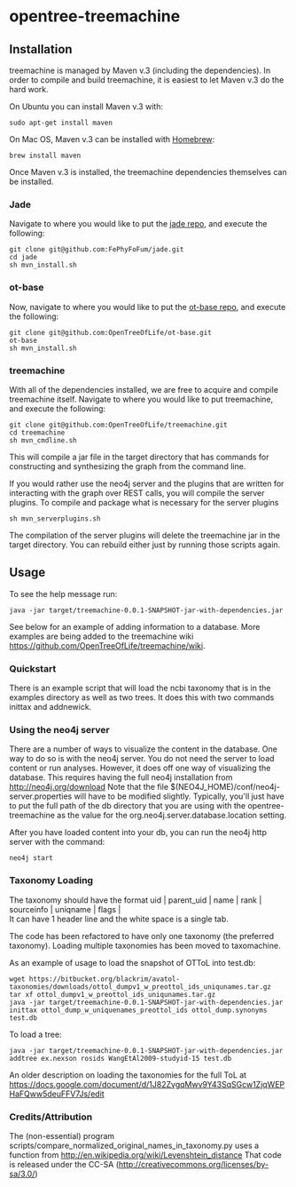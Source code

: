 opentree-treemachine
===============
Installation
---------------
treemachine is managed by Maven v.3 (including the dependencies). In order to compile and build treemachine, it is easiest to let Maven v.3 do the hard work.

On Ubuntu you can install Maven v.3 with:
```
sudo apt-get install maven
```
On Mac OS, Maven v.3 can be installed with [Homebrew](http://brew.sh):
```
brew install maven
```
Once Maven v.3 is installed, the treemachine dependencies themselves can be installed.

### Jade
Navigate to where you would like to put the [jade repo](https://github.com/FePhyFoFum/jade), and execute the following:
```
git clone git@github.com:FePhyFoFum/jade.git
cd jade
sh mvn_install.sh
```
### ot-base
Now, navigate to where you would like to put the [ot-base repo](https://github.com/OpenTreeOfLife/ot-base), and execute the following:
```
git clone git@github.com:OpenTreeOfLife/ot-base.git
ot-base
sh mvn_install.sh
```
### treemachine
With all of the dependencies installed, we are free to acquire and compile treemachine itself. Navigate to where you would like to put treemachine, and execute the following:
```
git clone git@github.com:OpenTreeOfLife/treemachine.git
cd treemachine
sh mvn_cmdline.sh
```	
This will compile a jar file in the target directory that has commands for constructing and synthesizing the graph from the command line. 

If you would rather use the neo4j server and the plugins that are written for interacting with the graph over REST calls, you will compile the server plugins. To compile and package what is necessary for the server plugins
```
sh mvn_serverplugins.sh
```	
The compilation of the server plugins will delete the treemachine jar in the target directory. You can rebuild either just by running those scripts again.

Usage
--------------
To see the help message run:
```
java -jar target/treemachine-0.0.1-SNAPSHOT-jar-with-dependencies.jar
```
See below for an example of adding information to a database. More examples are being added to the treemachine wiki https://github.com/OpenTreeOfLife/treemachine/wiki. 

### Quickstart
There is an example script that will load the ncbi taxonomy that is in the examples directory as well as two trees. It does this with two commands inittax and addnewick.

### Using the neo4j server
There are a number of ways to visualize the content in the database. One way to do so is with the neo4j server. You do not need the server to load content or run analyses. However, it does off one way of visualizing the database. This requires having the full neo4j installation from http://neo4j.org/download  Note that the file $(NEO4J_HOME)/conf/neo4j-server.properties will have to be modified slightly. Typically, you'll just have to put the full path of the db directory that you are using with the opentree-treemachine as the value for the org.neo4j.server.database.location setting.


After you have loaded content into your db, you can run the neo4j http server
with the command:
```
neo4j start
```	
### Taxonomy Loading
The taxonomy should have the format
uid	|	parent_uid	|	name	|	rank	|	sourceinfo	|	uniqname	|	flags	|	
It can have 1 header line and the white space is a single tab.

The code has been refactored to have only one taxonomy (the preferred taxonomy). Loading multiple taxonomies has been moved to taxomachine.

As an example of usage to load the snapshot of OTToL into test.db:
```
wget https://bitbucket.org/blackrim/avatol-taxonomies/downloads/ottol_dumpv1_w_preottol_ids_uniqunames.tar.gz
tar xf ottol_dumpv1_w_preottol_ids_uniqunames.tar.gz
java -jar target/treemachine-0.0.1-SNAPSHOT-jar-with-dependencies.jar inittax ottol_dump_w_uniquenames_preottol_ids ottol_dump.synonyms test.db
```
To load a tree:
```
java -jar target/treemachine-0.0.1-SNAPSHOT-jar-with-dependencies.jar addtree ex.nexson rosids WangEtAl2009-studyid-15 test.db
```
An older description on loading the taxonomies for the full ToL at 
https://docs.google.com/document/d/1J82ZvgqMwv9Y43SqSGcw1ZjqWEPHaFQww5deuFFV7Js/edit

### Credits/Attribution
The (non-essential) program scripts/compare_normalized_original_names_in_taxonomy.py
uses a function from http://en.wikipedia.org/wiki/Levenshtein_distance That code is
released under the CC-SA (http://creativecommons.org/licenses/by-sa/3.0/)
